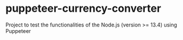 # puppeteer-currency-converter

Project to test the functionalities of the Node.js (version >= 13.4) using Puppeteer
